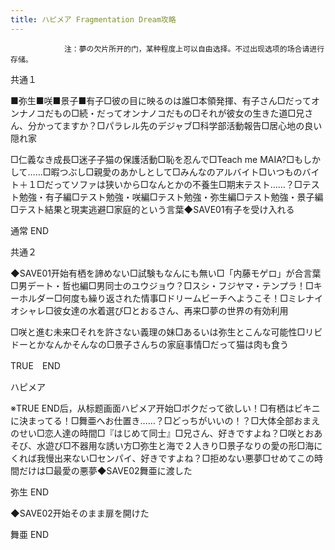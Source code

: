 ```yaml
---
title: ハピメア Fragmentation Dream攻略
---
```


                注：夢の欠片所开的门，某种程度上可以自由选择。不过出现选项的场合请进行存储。

共通１

■弥生■咲■景子■有子□彼の目に映るのは誰□本領発揮、有子さん□だってオンナノコだもの□続・だってオンナノコだもの□それが彼女の生きた道□兄さん、分かってますか？□パラレル先のデジャブ□科学部活動報告□居心地の良い隠れ家

□仁義なき成長□迷子子猫の保護活動□恥を忍んで□Teach me MAIA?□もしかして……□暇つぶし□親愛のあかしとして□みんなのアルバイト□いつものバイト＋１□だってソファは狭いから□なんとかの不養生□期末テスト……？□テスト勉強・有子編□テスト勉強・咲編□テスト勉強・弥生編□テスト勉強・景子編□テスト結果と現実逃避□家庭的という言葉◆SAVE01有子を受け入れる

通常 END

共通２

◆SAVE01开始有栖を諦めない□試験もなんにも無い□「内藤モゲロ」が合言葉□男デート・哲也編□男同士のユウジョウ？□スシ・フジヤマ・テンプラ！□キーホルダー□何度も繰り返された情事□ドリームビーチへようこそ！□ミレナイオシャレ□彼女達の水着選び□とおるさん、再来□夢の世界の有効利用

□咲と進む未来□それを許さない義理の妹□あるいは弥生とこんな可能性□リビドーとかなんかそんなの□景子さんちの家庭事情□だって猫は肉も食う

TRUE　END

ハピメア

※TRUE END后，从标题画面ハピメア开始□ボクだって欲しい！□有栖はビキニに決まってる！□舞亜へお仕置き……？□どっちがいいの！？□大体全部おまえのせい□恋人達の時間□『はじめて同士』□兄さん、好きですよね？□咲とおあそび、水遊び□不器用な誘い方□弥生と海で２人きり□景子なりの愛の形□海にくれば我慢出来ない□センパイ、好きですよね？□拒めない悪夢□せめてこの時間だけは□最愛の悪夢◆SAVE02舞亜に渡した

弥生 END

◆SAVE02开始そのまま扉を開けた

舞亜 END
              

